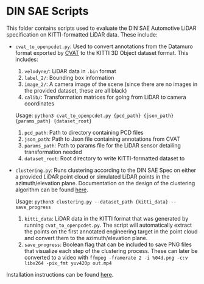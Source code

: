 # DIN SAE Scripts

This folder contains scripts used to evaluate the DIN SAE Automotive LiDAR specification on KITTI-formatted LiDAR data.
These include:
- `cvat_to_openpcdet.py`: Used to convert annotations from the Datamuro format exported by [CVAT](https://www.cvat.ai/post/3d-point-cloud-annotation) to the KITTI 3D Object dataset format. This includes:
  1. `velodyne/`: LiDAR data in `.bin` format
  2. `label_2/`: Bounding box information
  3. `image_2/`: A camera image of the scene (since there are no images in the provided dataset, these are all black)
  4. `calib/`: Transformation matrices for going from LiDAR to camera coordinates

  Usage: `python3 cvat_to_openpcdet.py {pcd_path} {json_path} {params_path} {dataset_root}`
    1. `pcd_path`: Path to directory containing PCD files
    2. `json_path`: Path to Json file containing annotations from CVAT
    3. `params_path`: Path to params file for the LiDAR sensor detailing transformation needed
    4. `dataset_root`: Root directory to write KITTI-formatted dataset to

- `clustering.py`: Runs clustering according to the DIN SAE Spec on either a provided LiDAR point cloud or simulated LiDAR points in the azimuth/elevation plane. Documentation on the design of the clustering algorithm can be found [here](https://usdot-carma.atlassian.net/wiki/spaces/HS/pages/3277783042/Clustering+Algorithm+Design).

  Usage: `python3 clustering.py --dataset_path {kitti_data} --save_progress`
    1. `kitti_data`: LiDAR data in the KITTI format that was generated by running `cvat_to_openpcdet.py`. The script will automatically extract the points on the first annotated engineering target in the point cloud and convert them to the azimuth/elevation plane.
    2. `save_progress`: Boolean flag that can be included to save PNG files that visualize each step of the clustering process. These can later be converted to a video with `ffmpeg -framerate 2 -i %04d.png -c:v libx264 -pix_fmt yuv420p out.mp4`

Installation instructions can be found [here](../docs/HASS_SUPPORT.md).